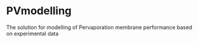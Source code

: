 # PVmodelling
The solution for modelling of Pervaporation membrane performance based on experimental data
